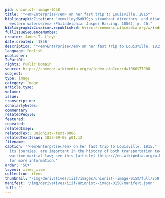 ```yaml
---
pid: unionist--image-0158
title: '"<em>Enterprise</em> on her fast trip to Louisville, 1815"'
bibliographicCitation: "<em>Lloyd&#039;s steamboat directory, and disasters on the
  western waters</em> (Philadelphia: Jasper Harding, 1856), p. 46."
bibliographicCitation.republished: https://commons.wikimedia.org/w/index.php?curid=1060577988
fullIssueSequenceNumber: 
creator: James T. Lloyd
date.created: '1856'
description: '"<em>Enterprise</em> on her fast trip to Louisville, 1815"'
language: English
publisher: 
IsPartOf: 
rights: Public Domain
source: https://commons.wikimedia.org/w/index.php?curid=1060577988
subject: 
type: image
category: Image
article.type: 
volume: 
issue: 
transcription: 
scholarlyNotes: 
commentary: 
relatedPeople: 
featured: 
repeated: 
relatedImage: 
relatedText: unionist--text-0086
relatedTextIssue: 1833-09-05 p01.12
filename: 
caption: '"<em>Enterprise</em> on her fast trip to Louisville, 1815." This ship, and
  its journies, are important in the history of both transportation technology and
  wartime martial law; see this [article] (https://en.wikipedia.org/wiki/Enterprise_(1814))
  for more information.'
order: '569'
layout: items_item
collection: items
thumbnail: "/img/derivatives/iiif/images/unionist--image-0158/full/250,/0/default.jpg"
manifest: "/img/derivatives/iiif/unionist--image-0158/manifest.json"
full: ''
---
```

